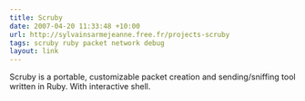 ```yaml
---
title: Scruby
date: 2007-04-20 11:33:48 +10:00
url: http://sylvainsarmejeanne.free.fr/projects-scruby
tags: scruby ruby packet network debug
layout: link
---
```

Scruby is a portable, customizable packet creation and sending/sniffing tool written in Ruby. With interactive shell.
